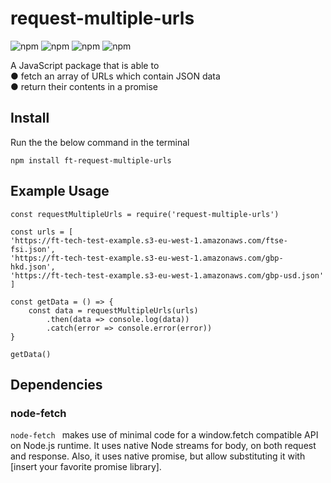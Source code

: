 # request-multiple-urls
![npm](https://img.shields.io/github/license/hamzanaveedmalik/request-multiple-urls)
![npm](https://img.shields.io/github/issues/hamzanaveedmalik/request-multiple-urls)
![npm](https://img.shields.io/github/forks/hamzanaveedmalik/request-multiple-urls)
![npm](https://img.shields.io/github/stars/hamzanaveedmalik/request-multiple-url)

A JavaScript package that is able to  
● fetch an array of URLs which contain JSON data  
● return their contents in a promise  

## Install
Run the the below command in the terminal
```
npm install ft-request-multiple-urls 

```

## Example Usage
```
const requestMultipleUrls = require('request-multiple-urls')

const urls = [
'https://ft-tech-test-example.s3-eu-west-1.amazonaws.com/ftse-fsi.json', 
'https://ft-tech-test-example.s3-eu-west-1.amazonaws.com/gbp-hkd.json', 
'https://ft-tech-test-example.s3-eu-west-1.amazonaws.com/gbp-usd.json'
]

const getData = () => {
    const data = requestMultipleUrls(urls)
        .then(data => console.log(data))
        .catch(error => console.error(error))
}

getData()

```

## Dependencies

### node-fetch

```node-fetch ``` makes use of minimal code for a window.fetch compatible API on Node.js runtime. It uses native Node streams for body, on both request and response. Also, it uses native promise, but allow substituting it with [insert your favorite promise library].

